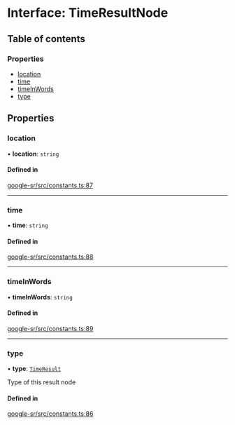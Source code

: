 # Interface: TimeResultNode

## Table of contents

### Properties

- [location](TimeResultNode.md#location)
- [time](TimeResultNode.md#time)
- [timeInWords](TimeResultNode.md#timeinwords)
- [type](TimeResultNode.md#type)

## Properties

### location

• **location**: `string`

#### Defined in

[google-sr/src/constants.ts:87](https://github.com/typicalninja/google-sr/blob/eafa30a/packages/google-sr/src/constants.ts#L87)

___

### time

• **time**: `string`

#### Defined in

[google-sr/src/constants.ts:88](https://github.com/typicalninja/google-sr/blob/eafa30a/packages/google-sr/src/constants.ts#L88)

___

### timeInWords

• **timeInWords**: `string`

#### Defined in

[google-sr/src/constants.ts:89](https://github.com/typicalninja/google-sr/blob/eafa30a/packages/google-sr/src/constants.ts#L89)

___

### type

• **type**: [`TimeResult`](../enums/ResultTypes.md#timeresult)

Type of this result node

#### Defined in

[google-sr/src/constants.ts:86](https://github.com/typicalninja/google-sr/blob/eafa30a/packages/google-sr/src/constants.ts#L86)
